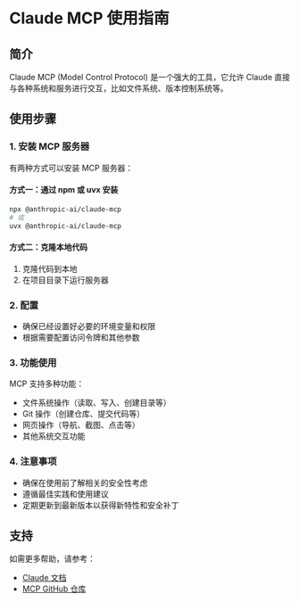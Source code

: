 # Claude MCP 使用指南

## 简介
Claude MCP (Model Control Protocol) 是一个强大的工具，它允许 Claude 直接与各种系统和服务进行交互，比如文件系统、版本控制系统等。

## 使用步骤

### 1. 安装 MCP 服务器
有两种方式可以安装 MCP 服务器：

#### 方式一：通过 npm 或 uvx 安装
```bash
npx @anthropic-ai/claude-mcp
# 或
uvx @anthropic-ai/claude-mcp
```

#### 方式二：克隆本地代码
1. 克隆代码到本地
2. 在项目目录下运行服务器

### 2. 配置
- 确保已经设置好必要的环境变量和权限
- 根据需要配置访问令牌和其他参数

### 3. 功能使用
MCP 支持多种功能：
- 文件系统操作（读取、写入、创建目录等）
- Git 操作（创建仓库、提交代码等）
- 网页操作（导航、截图、点击等）
- 其他系统交互功能

### 4. 注意事项
- 确保在使用前了解相关的安全性考虑
- 遵循最佳实践和使用建议
- 定期更新到最新版本以获得新特性和安全补丁

## 支持
如需更多帮助，请参考：
- [Claude 文档](https://docs.anthropic.com/)
- [MCP GitHub 仓库](https://github.com/anthropics/claude-mcp)